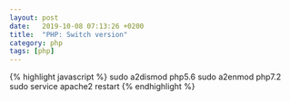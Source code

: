 ```yaml
---
layout: post
date:   2019-10-08 07:13:26 +0200
title:  "PHP: Switch version"
category: php
tags: [php]
---
```


{% highlight javascript %}
sudo a2dismod php5.6
sudo a2enmod php7.2
sudo service apache2 restart
{% endhighlight %}
